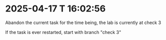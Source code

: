 # 2025-04-17 T 16:02:56

Abandon the current task for the time being, the lab is currently at check 3

If the task is ever restarted, start with branch "check 3"
